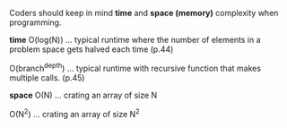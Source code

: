 Coders should keep in mind **time** and **space (memory)** complexity when programming.

**time**
O(log(N)) ... typical runtime where the number of elements in a problem space gets halved each time (p.44)

O(branch<sup>depth</sup>) ... typical runtime with recursive function that makes multiple calls. (p.45)

**space**
O(N) ... crating an array of size N

O(N<sup>2</sup>) ... crating an array of size N<sup>2</sup>
